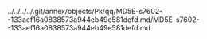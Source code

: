 ../../../../.git/annex/objects/Pk/qq/MD5E-s7602--133aef16a0838573a944eb49e581defd.md/MD5E-s7602--133aef16a0838573a944eb49e581defd.md